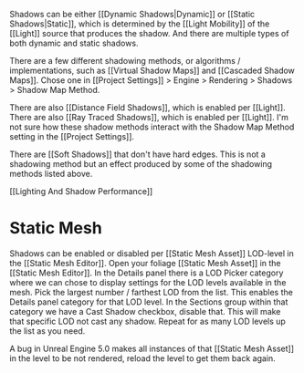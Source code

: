 Shadows can be either [[Dynamic Shadows|Dynamic]] or [[Static Shadows|Static]], which is determined by the [[Light Mobility]] of the [[Light]] source that produces the shadow.
And there are multiple types of both dynamic and static shadows.

There are a few different shadowing methods, or algorithms / implementations, such as [[Virtual Shadow Maps]] and [[Cascaded Shadow Maps]].
Chose one in [[Project Settings]] > Engine > Rendering > Shadows > Shadow Map Method.

There are also [[Distance Field Shadows]], which is enabled per [[Light]].
There are also [[Ray Traced Shadows]], which is enabled per [[Light]].
I'm not sure how these shadow methods interact with the Shadow Map Method setting in the [[Project Settings]].

There are [[Soft Shadows]] that don't have hard edges.
This is not a shadowing method but an effect produced by some of the shadowing methods listed above.

[[Lighting And Shadow Performance]]


# Static Mesh

Shadows can be enabled or disabled per [[Static Mesh Asset]] LOD-level in the [[Static Mesh Editor]].
Open your foliage [[Static Mesh Asset]] in the [[Static Mesh Editor]].
In the Details panel there is a LOD Picker category where we can chose to display settings for the LOD levels available in the mesh.
Pick the largest number / farthest LOD from the list.
This enables the Details panel category for that LOD level.
In the Sections group within that category we have a Cast Shadow checkbox, disable that.
This will make that specific LOD not cast any shadow.
Repeat for as many LOD levels up the list as you need.

A bug in Unreal Engine 5.0 makes all instances of that [[Static Mesh Asset]] in the level to be not rendered, reload the level to get them back again.
